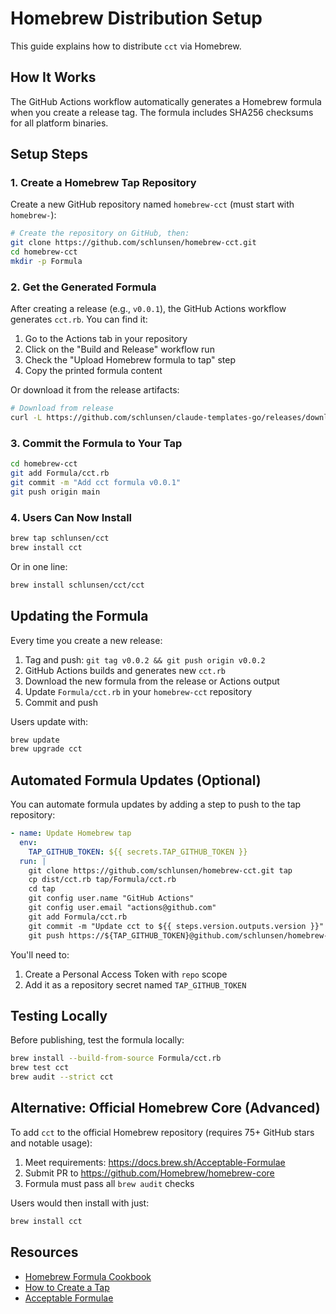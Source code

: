 # Homebrew Distribution Setup

This guide explains how to distribute `cct` via Homebrew.

## How It Works

The GitHub Actions workflow automatically generates a Homebrew formula when you create a release tag. The formula includes SHA256 checksums for all platform binaries.

## Setup Steps

### 1. Create a Homebrew Tap Repository

Create a new GitHub repository named `homebrew-cct` (must start with `homebrew-`):

```bash
# Create the repository on GitHub, then:
git clone https://github.com/schlunsen/homebrew-cct.git
cd homebrew-cct
mkdir -p Formula
```

### 2. Get the Generated Formula

After creating a release (e.g., `v0.0.1`), the GitHub Actions workflow generates `cct.rb`. You can find it:

1. Go to the Actions tab in your repository
2. Click on the "Build and Release" workflow run
3. Check the "Upload Homebrew formula to tap" step
4. Copy the printed formula content

Or download it from the release artifacts:
```bash
# Download from release
curl -L https://github.com/schlunsen/claude-templates-go/releases/download/v0.0.1/cct.rb -o Formula/cct.rb
```

### 3. Commit the Formula to Your Tap

```bash
cd homebrew-cct
git add Formula/cct.rb
git commit -m "Add cct formula v0.0.1"
git push origin main
```

### 4. Users Can Now Install

```bash
brew tap schlunsen/cct
brew install cct
```

Or in one line:
```bash
brew install schlunsen/cct/cct
```

## Updating the Formula

Every time you create a new release:

1. Tag and push: `git tag v0.0.2 && git push origin v0.0.2`
2. GitHub Actions builds and generates new `cct.rb`
3. Download the new formula from the release or Actions output
4. Update `Formula/cct.rb` in your `homebrew-cct` repository
5. Commit and push

Users update with:
```bash
brew update
brew upgrade cct
```

## Automated Formula Updates (Optional)

You can automate formula updates by adding a step to push to the tap repository:

```yaml
- name: Update Homebrew tap
  env:
    TAP_GITHUB_TOKEN: ${{ secrets.TAP_GITHUB_TOKEN }}
  run: |
    git clone https://github.com/schlunsen/homebrew-cct.git tap
    cp dist/cct.rb tap/Formula/cct.rb
    cd tap
    git config user.name "GitHub Actions"
    git config user.email "actions@github.com"
    git add Formula/cct.rb
    git commit -m "Update cct to ${{ steps.version.outputs.version }}"
    git push https://${TAP_GITHUB_TOKEN}@github.com/schlunsen/homebrew-cct.git main
```

You'll need to:
1. Create a Personal Access Token with `repo` scope
2. Add it as a repository secret named `TAP_GITHUB_TOKEN`

## Testing Locally

Before publishing, test the formula locally:

```bash
brew install --build-from-source Formula/cct.rb
brew test cct
brew audit --strict cct
```

## Alternative: Official Homebrew Core (Advanced)

To add `cct` to the official Homebrew repository (requires 75+ GitHub stars and notable usage):

1. Meet requirements: https://docs.brew.sh/Acceptable-Formulae
2. Submit PR to https://github.com/Homebrew/homebrew-core
3. Formula must pass all `brew audit` checks

Users would then install with just:
```bash
brew install cct
```

## Resources

- [Homebrew Formula Cookbook](https://docs.brew.sh/Formula-Cookbook)
- [How to Create a Tap](https://docs.brew.sh/How-to-Create-and-Maintain-a-Tap)
- [Acceptable Formulae](https://docs.brew.sh/Acceptable-Formulae)
